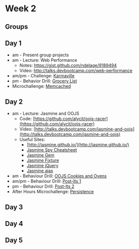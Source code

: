 # Week 2

## Groups

## Day 1

- am - Present group projects
- am - Lecture: Web Performance
    - Notes: https://gist.github.com/ndelage/9189494
    - Video: http://talks.devbootcamp.com/web-performance
- am/pm - Challenge: [Karmaville](https://github.com/foxes-2014/karmaville)
- pm - Behavior Drill: [Grocery List](https://github.com/foxes-2014/behavior-drill-grocery-list-challenge)
- Microchallenge: [Memcached](./day_1/memcached-microchallenge.md)

## Day 2

- am - Lecture: Jasmine and OOJS
    - Code: [https://github.com/alycit/oojs-racer](https://github.com/alycit/oojs-racer)
    - Video: [http://talks.devbootcamp.com/jasmine-and-oojs](http://talks.devbootcamp.com/jasmine-and-oojs)
    - Useful Sites:
      - [http://jasmine.github.io/](http://jasmine.github.io/)
      - [Jasmine Spy Cheatsheet](http://tobyho.com/2011/12/15/jasmine-spy-cheatsheet/)
      - [Jasmine Gem](https://github.com/pivotal/jasmine-gem)
      - [Jasmine Fixture](https://github.com/searls/jasmine-fixture)
      - [Jasmine jQuery](https://github.com/velesin/jasmine-jquery)
      - [Jasmine ajax](https://github.com/pivotal/jasmine-ajax)
- am - Behaviour Drill: [OOJS Cookies and Ovens](https://github.com/foxes-2014/behavior-drill-cookies-and-ovens-challenge)
- am/pm - Behaviour Drill: [Post-Its 1](https://github.com/foxes-2014/behavior-drill-post-it-board-v1-challenge)
- pm - Behaviour Drill: [Post-Its 2](https://github.com/foxes-2014/behavior-drill-post-it-board-v2-challenge)
- After Hours Microchallenge: [Persistence](./day_2/persistence-microchallenge.md)

## Day 3

## Day 4

## Day 5

